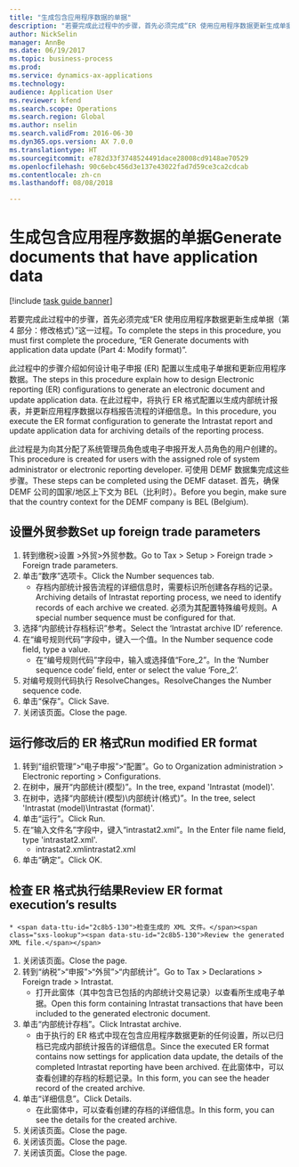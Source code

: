 ```yaml
--- 
title: "生成包含应用程序数据的单据"
description: "若要完成此过程中的步骤，首先必须完成“ER 使用应用程序数据更新生成单据（第 4 部分 - 修改格式）”这一过程。"
author: NickSelin
manager: AnnBe
ms.date: 06/19/2017
ms.topic: business-process
ms.prod: 
ms.service: dynamics-ax-applications
ms.technology: 
audience: Application User
ms.reviewer: kfend
ms.search.scope: Operations
ms.search.region: Global
ms.author: nselin
ms.search.validFrom: 2016-06-30
ms.dyn365.ops.version: AX 7.0.0
ms.translationtype: HT
ms.sourcegitcommit: e782d33f3748524491dace28008cd9148ae70529
ms.openlocfilehash: 90c6ebc456d3e137e43022fad7d59ce3ca2cdcab
ms.contentlocale: zh-cn
ms.lasthandoff: 08/08/2018

---
```

# <a name="generate-documents-that-have-application-data"></a><span data-ttu-id="2c8b5-103">生成包含应用程序数据的单据</span><span class="sxs-lookup"><span data-stu-id="2c8b5-103">Generate documents that have application data</span></span>

[!include [task guide banner](../../includes/task-guide-banner.md)]

<span data-ttu-id="2c8b5-104">若要完成此过程中的步骤，首先必须完成“ER 使用应用程序数据更新生成单据（第 4 部分：修改格式）”这一过程。</span><span class="sxs-lookup"><span data-stu-id="2c8b5-104">To complete the steps in this procedure, you must first complete the procedure, “ER Generate documents with application data update (Part 4: Modify format)”.</span></span>



<span data-ttu-id="2c8b5-105">此过程中的步骤介绍如何设计电子申报 (ER) 配置以生成电子单据和更新应用程序数据。</span><span class="sxs-lookup"><span data-stu-id="2c8b5-105">The steps in this procedure explain how to design Electronic reporting (ER) configurations to generate an electronic document and update application data.</span></span> <span data-ttu-id="2c8b5-106">在此过程中，将执行 ER 格式配置以生成内部统计报表，并更新应用程序数据以存档报告流程的详细信息。</span><span class="sxs-lookup"><span data-stu-id="2c8b5-106">In this procedure, you execute the ER format configuration to generate the Intrastat report and update application data for archiving details of the reporting process.</span></span>



<span data-ttu-id="2c8b5-107">此过程是为向其分配了系统管理员角色或电子申报开发人员角色的用户创建的。</span><span class="sxs-lookup"><span data-stu-id="2c8b5-107">This procedure is created for users with the assigned role of system administrator or electronic reporting developer.</span></span> <span data-ttu-id="2c8b5-108">可使用 DEMF 数据集完成这些步骤。</span><span class="sxs-lookup"><span data-stu-id="2c8b5-108">These steps can be completed using the DEMF dataset.</span></span> <span data-ttu-id="2c8b5-109">首先，确保 DEMF 公司的国家/地区上下文为 BEL（比利时）。</span><span class="sxs-lookup"><span data-stu-id="2c8b5-109">Before you begin, make sure that the country context for the DEMF company is BEL (Belgium).</span></span>


## <a name="set-up-foreign-trade-parameters"></a><span data-ttu-id="2c8b5-110">设置外贸参数</span><span class="sxs-lookup"><span data-stu-id="2c8b5-110">Set up foreign trade parameters</span></span>
1. <span data-ttu-id="2c8b5-111">转到缴税>设置 >外贸>外贸参数。</span><span class="sxs-lookup"><span data-stu-id="2c8b5-111">Go to Tax > Setup > Foreign trade > Foreign trade parameters.</span></span>
2. <span data-ttu-id="2c8b5-112">单击“数序”选项卡。</span><span class="sxs-lookup"><span data-stu-id="2c8b5-112">Click the Number sequences tab.</span></span>
    * <span data-ttu-id="2c8b5-113">存档内部统计报告流程的详细信息时，需要标识所创建各存档的记录。</span><span class="sxs-lookup"><span data-stu-id="2c8b5-113">Archiving details of Intrastat reporting process, we need to identify records of each archive we created.</span></span> <span data-ttu-id="2c8b5-114">必须为其配置特殊编号规则。</span><span class="sxs-lookup"><span data-stu-id="2c8b5-114">A special number sequence must be configured for that.</span></span>  
3. <span data-ttu-id="2c8b5-115">选择“内部统计存档标识”参考。</span><span class="sxs-lookup"><span data-stu-id="2c8b5-115">Select the ‘Intrastat archive ID’ reference.</span></span>
4. <span data-ttu-id="2c8b5-116">在“编号规则代码”字段中，键入一个值。</span><span class="sxs-lookup"><span data-stu-id="2c8b5-116">In the Number sequence code field, type a value.</span></span>
    * <span data-ttu-id="2c8b5-117">在“编号规则代码”字段中，输入或选择值“Fore_2”。</span><span class="sxs-lookup"><span data-stu-id="2c8b5-117">In the ‘Number sequence code’ field, enter or select the value ‘Fore_2’.</span></span>  
5. <span data-ttu-id="2c8b5-118">对编号规则代码执行 ResolveChanges。</span><span class="sxs-lookup"><span data-stu-id="2c8b5-118">ResolveChanges the Number sequence code.</span></span>
6. <span data-ttu-id="2c8b5-119">单击“保存”。</span><span class="sxs-lookup"><span data-stu-id="2c8b5-119">Click Save.</span></span>
7. <span data-ttu-id="2c8b5-120">关闭该页面。</span><span class="sxs-lookup"><span data-stu-id="2c8b5-120">Close the page.</span></span>

## <a name="run-modified-er-format"></a><span data-ttu-id="2c8b5-121">运行修改后的 ER 格式</span><span class="sxs-lookup"><span data-stu-id="2c8b5-121">Run modified ER format</span></span>
1. <span data-ttu-id="2c8b5-122">转到“组织管理”>“电子申报”>“配置”。</span><span class="sxs-lookup"><span data-stu-id="2c8b5-122">Go to Organization administration > Electronic reporting > Configurations.</span></span>
2. <span data-ttu-id="2c8b5-123">在树中，展开“内部统计(模型)”。</span><span class="sxs-lookup"><span data-stu-id="2c8b5-123">In the tree, expand 'Intrastat (model)'.</span></span>
3. <span data-ttu-id="2c8b5-124">在树中，选择“内部统计(模型)\内部统计(格式)”。</span><span class="sxs-lookup"><span data-stu-id="2c8b5-124">In the tree, select 'Intrastat (model)\Intrastat (format)'.</span></span>
4. <span data-ttu-id="2c8b5-125">单击“运行”。</span><span class="sxs-lookup"><span data-stu-id="2c8b5-125">Click Run.</span></span>
5. <span data-ttu-id="2c8b5-126">在“输入文件名”字段中，键入“intrastat2.xml”。</span><span class="sxs-lookup"><span data-stu-id="2c8b5-126">In the Enter file name field, type 'intrastat2.xml'.</span></span>
    * <span data-ttu-id="2c8b5-127">intrastat2.xml</span><span class="sxs-lookup"><span data-stu-id="2c8b5-127">intrastat2.xml</span></span>  
6. <span data-ttu-id="2c8b5-128">单击“确定”。</span><span class="sxs-lookup"><span data-stu-id="2c8b5-128">Click OK.</span></span>

## <a name="review-er-format-executions-results"></a><span data-ttu-id="2c8b5-129">检查 ER 格式执行结果</span><span class="sxs-lookup"><span data-stu-id="2c8b5-129">Review ER format execution’s results</span></span>
    * <span data-ttu-id="2c8b5-130">检查生成的 XML 文件。</span><span class="sxs-lookup"><span data-stu-id="2c8b5-130">Review the generated XML file.</span></span>  
1. <span data-ttu-id="2c8b5-131">关闭该页面。</span><span class="sxs-lookup"><span data-stu-id="2c8b5-131">Close the page.</span></span>
2. <span data-ttu-id="2c8b5-132">转到“纳税”>“申报”>“外贸”>“内部统计”。</span><span class="sxs-lookup"><span data-stu-id="2c8b5-132">Go to Tax > Declarations > Foreign trade > Intrastat.</span></span>
    * <span data-ttu-id="2c8b5-133">打开此窗体（其中包含已包括的内部统计交易记录）以查看所生成电子单据。</span><span class="sxs-lookup"><span data-stu-id="2c8b5-133">Open this form containing Intrastat transactions that have been included to the generated electronic document.</span></span>  
3. <span data-ttu-id="2c8b5-134">单击“内部统计存档”。</span><span class="sxs-lookup"><span data-stu-id="2c8b5-134">Click Intrastat archive.</span></span>
    * <span data-ttu-id="2c8b5-135">由于执行的 ER 格式中现在包含应用程序数据更新的任何设置，所以已归档已完成内部统计报告的详细信息。</span><span class="sxs-lookup"><span data-stu-id="2c8b5-135">Since the executed ER format contains now settings for application data update, the details of the completed Intrastat reporting have been archived.</span></span> <span data-ttu-id="2c8b5-136">在此窗体中，可以查看创建的存档的标题记录。</span><span class="sxs-lookup"><span data-stu-id="2c8b5-136">In this form, you can see the header record of the created archive.</span></span>  
4. <span data-ttu-id="2c8b5-137">单击“详细信息”。</span><span class="sxs-lookup"><span data-stu-id="2c8b5-137">Click Details.</span></span>
    * <span data-ttu-id="2c8b5-138">在此窗体中，可以查看创建的存档的详细信息。</span><span class="sxs-lookup"><span data-stu-id="2c8b5-138">In this form, you can see the details for the created archive.</span></span>  
5. <span data-ttu-id="2c8b5-139">关闭该页面。</span><span class="sxs-lookup"><span data-stu-id="2c8b5-139">Close the page.</span></span>
6. <span data-ttu-id="2c8b5-140">关闭该页面。</span><span class="sxs-lookup"><span data-stu-id="2c8b5-140">Close the page.</span></span>
7. <span data-ttu-id="2c8b5-141">关闭该页面。</span><span class="sxs-lookup"><span data-stu-id="2c8b5-141">Close the page.</span></span>


